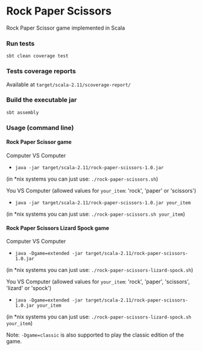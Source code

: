 # Rock Paper Scissors

Rock Paper Scissor game implemented in Scala

### Run tests
`sbt clean coverage test`

### Tests coverage reports
Available at `target/scala-2.11/scoverage-report/`

### Build the executable jar
`sbt assembly`

### Usage (command line)

#### Rock Paper Scissor game

Computer VS Computer
* `java -jar target/scala-2.11/rock-paper-scissors-1.0.jar`

(in *nix systems you can just use: `./rock-paper-scissors.sh`)

You VS Computer (allowed values for `your_item`: 'rock', 'paper' or 'scissors')
* `java -jar target/scala-2.11/rock-paper-scissors-1.0.jar your_item`

(in *nix systems you can just use: `./rock-paper-scissors.sh your_item`)

#### Rock Paper Scissors Lizard Spock game

Computer VS Computer
* `java -Dgame=extended -jar target/scala-2.11/rock-paper-scissors-1.0.jar`

(in *nix systems you can just use: `./rock-paper-scissors-lizard-spock.sh`)

You VS Computer (allowed values for `your_item`: 'rock', 'paper', 'scissors', 'lizard' or 'spock')
* `java -Dgame=extended -jar target/scala-2.11/rock-paper-scissors-1.0.jar your_item`

(in *nix systems you can just use: `./rock-paper-scissors-lizard-spock.sh your_item`)

Note: `-Dgame=classic` is also supported to play the classic edition of the game. 
